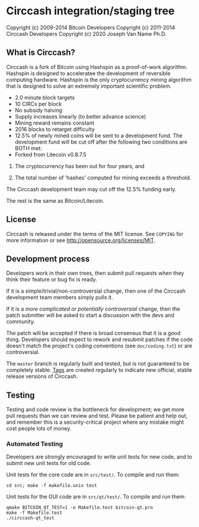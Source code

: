 Circcash integration/staging tree
================================


Copyright (c) 2009-2014 Bitcoin Developers
Copyright (c) 2011-2014 Circcash Developers
Copyright (c) 2020 Joseph Van Name Ph.D.

What is Circcash?
----------------

Circcash is a fork of Bitcoin using Hashspin as a proof-of-work algorithm. Hashspin is designed to acceleratee the development of reversible computing hardware. Hashspin is the only cryptocurrency mining algorithm that is designed to solve an extremely important scientific problem.
 - 2.0 minute block targets
 - 10 CIRCs per block
 - No subsidy halving
 - Supply increases linearly (to better advance science)
 - Mining reward remains constant
 - 2016 blocks to retarget difficulty
 - 12.5% of newly mined coins will be sent to a development fund. The development fund will be cut off after the following two conditions are BOTH met:
 - Forked from Litecoin v0.8.7.5

 1. The cryptocurrency has been out for four years, and
 
 2. The total number of 'hashes' computed for mining exceeds a threshold.

The Circcash development team may cut off the 12.5% funding early.

The rest is the same as Bitcoin/Litecoin.

License
-------

Circcash is released under the terms of the MIT license. See `COPYING` for more
information or see http://opensource.org/licenses/MIT.

Development process
-------------------

Developers work in their own trees, then submit pull requests when they think
their feature or bug fix is ready.

If it is a simple/trivial/non-controversial change, then one of the Circcash
development team members simply pulls it.

If it is a *more complicated or potentially controversial* change, then the patch
submitter will be asked to start a discussion with the devs and community.

The patch will be accepted if there is broad consensus that it is a good thing.
Developers should expect to rework and resubmit patches if the code doesn't
match the project's coding conventions (see `doc/coding.txt`) or are
controversial.

The `master` branch is regularly built and tested, but is not guaranteed to be
completely stable. [Tags](https://github.com/circcash-project/circcash/tags) are created
regularly to indicate new official, stable release versions of Circcash.

Testing
-------

Testing and code review is the bottleneck for development; we get more pull
requests than we can review and test. Please be patient and help out, and
remember this is a security-critical project where any mistake might cost people
lots of money.

### Automated Testing

Developers are strongly encouraged to write unit tests for new code, and to
submit new unit tests for old code.

Unit tests for the core code are in `src/test/`. To compile and run them:

    cd src; make -f makefile.unix test

Unit tests for the GUI code are in `src/qt/test/`. To compile and run them:

    qmake BITCOIN_QT_TEST=1 -o Makefile.test bitcoin-qt.pro
    make -f Makefile.test
    ./circcash-qt_test

